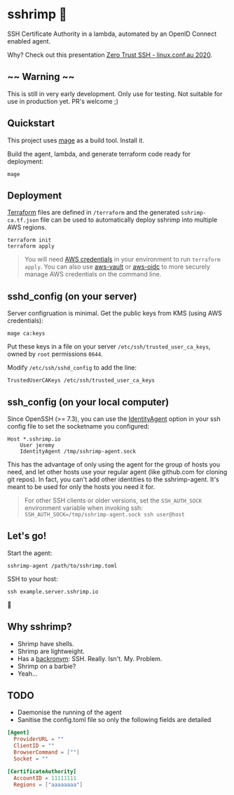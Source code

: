 # sshrimp 🦐

SSH Certificate Authority in a lambda, automated by an OpenID Connect enabled agent.

Why? Check out this presentation [Zero Trust SSH - linux.conf.au 2020](http://youtu.be/lYzklWPTbsQ).

## ~~ Warning ~~

This is still in very early development. Only use for testing. Not suitable for use in production yet. PR's welcome ;)

## Quickstart

This project uses [mage](https://magefile.org/) as a build tool. Install it.

Build the agent, lambda, and generate terraform code ready for deployment:

    mage

## Deployment

[Terraform](https://www.terraform.io/) files are defined in `/terraform` and the generated `sshrimp-ca.tf.json` file can be used to automatically deploy sshrimp into multiple AWS regions.

    terraform init
    terraform apply

> You will need [AWS credentials](https://docs.aws.amazon.com/cli/latest/userguide/cli-chap-configure.html) in your environment to run `terraform apply`. You can also use [aws-vault](https://github.com/99designs/aws-vault) or [aws-oidc](https://github.com/stoggi/aws-oidc) to more securely manage AWS credentials on the command line.


## sshd_config (on your server)

Server configruation is minimal. Get the public keys from KMS (using AWS credentials):

    mage ca:keys

Put these keys in a file on your server `/etc/ssh/trusted_user_ca_keys`, owned by `root` permissions `0644`.

Modify `/etc/ssh/sshd_config` to add the line:

    TrustedUserCAKeys /etc/ssh/trusted_user_ca_keys


## ssh_config (on your local computer)

Since OpenSSH (>= 7.3), you can use the [IdentityAgent](https://man.openbsd.org/ssh_config.5#IdentityAgent) option in your ssh config file to set the socketname you configured:

    Host *.sshrimp.io
        User jeremy
        IdentityAgent /tmp/sshrimp-agent.sock

This has the advantage of only using the agent for the group of hosts you need, and let other hosts use your regular agent (like github.com for cloning git repos). In fact, you can't add other identities to the sshrimp-agent. It's meant to be used for only the hosts you need it for.

> For other SSH clients or older versions, set the `SSH_AUTH_SOCK` environment variable when invoking ssh: `SSH_AUTH_SOCK=/tmp/sshrimp-agent.sock ssh user@host`

## Let's go!

Start the agent:

    sshrimp-agent /path/to/sshrimp.toml

SSH to your host:

    ssh example.server.sshrimp.io

🎉

## Why sshrimp?

* Shrimp have shells.
* Shrimp are lightweight.
* Has a [backronym](https://en.wikipedia.org/wiki/Backronym): SSH. Really. Isn't. My. Problem.
* Shrimp on a barbie?
* Yeah...



## TODO
* Daemonise the running of the agent
* Sanitise the config.toml file so only the following fields are detailed

```toml
[Agent] 
  ProviderURL = ""
  ClientID = ""
  BrowserCommand = [""]
  Socket = ""

[CertificateAuthority]
  AccountID = 11111111
  Regions = ["aaaaaaaa"]
```